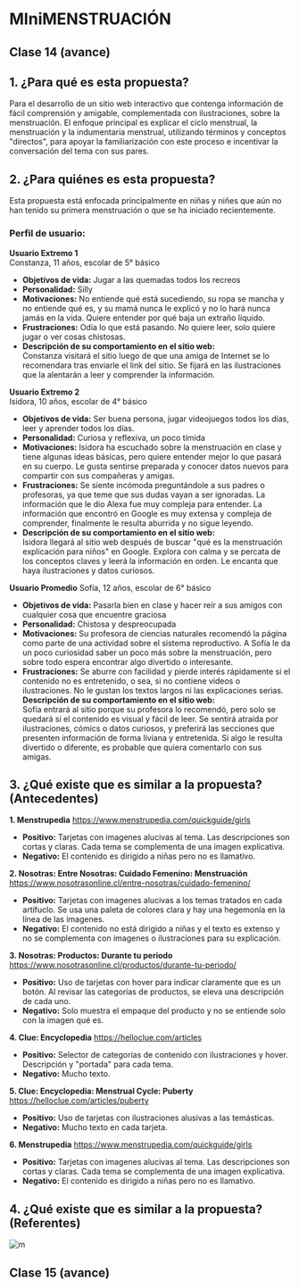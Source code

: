 # MIniMENSTRUACIÓN
## Clase 14 (avance)

## 1. ¿Para qué es esta propuesta?

Para el desarrollo de un sitio web interactivo que contenga información de fácil comprensión y amigable, complementada con ilustraciones, sobre la menstruación. El enfoque principal es explicar el ciclo menstrual, la menstruación y la indumentaria menstrual, utilizando términos y conceptos "directos", para apoyar la familiarización con este proceso e incentivar la conversación del tema con sus pares.

## 2. ¿Para quiénes es esta propuesta?

Esta propuesta está enfocada principalmente en niñas y niñes que aún no han tenido su primera menstruación o que se ha iniciado recientemente.

### Perfil de usuario:

**Usuario Extremo 1**  
Constanza, 11 años, escolar de 5° básico  
- **Objetivos de vida:** Jugar a las quemadas todos los recreos  
- **Personalidad:** Silly  
- **Motivaciones:** No entiende qué está sucediendo, su ropa se mancha y no entiende qué es, y su mamá nunca le explicó y no lo hará nunca jamás en la vida. Quiere entender por qué baja un extraño líquido.  
- **Frustraciones:** Odia lo que está pasando. No quiere leer, solo quiere jugar o ver cosas chistosas.  
- **Descripción de su comportamiento en el sitio web:**  
Constanza visitará el sitio luego de que una amiga de Internet se lo recomendara tras enviarle el link del sitio. Se fijará en las ilustraciones que la alentarán a leer y comprender la información.

**Usuario Extremo 2**  
Isidora, 10 años, escolar de 4° básico  
- **Objetivos de vida:** Ser buena persona, jugar videojuegos todos los días, leer y aprender todos los días.  
- **Personalidad:** Curiosa y reflexiva, un poco tímida 
- **Motivaciones:** Isidora ha escuchado sobre la menstruación en clase y tiene algunas ideas básicas, pero quiere entender mejor lo que pasará en su cuerpo. Le gusta sentirse preparada y conocer datos nuevos para compartir con sus compañeras y amigas.  
- **Frustraciones:** Se siente incómoda preguntándole a sus padres o profesoras, ya que teme que sus dudas vayan a ser ignoradas. La información que le dio Alexa fue muy compleja para entender. La información que encontró en Google es muy extensa y compleja de comprender, finalmente le resulta aburrida y no sigue leyendo.  
- **Descripción de su comportamiento en el sitio web:**  
Isidora llegará al sitio web después de buscar "qué es la menstruación explicación para niños" en Google. Explora con calma y se percata de los conceptos claves y leerá la información en orden. Le encanta que haya ilustraciones y datos curiosos.

**Usuario Promedio**
Sofía, 12 años, escolar de 6° básico
- **Objetivos de vida:** Pasarla bien en clase y hacer reír a sus amigos con cualquier cosa que encuentre graciosa  
- **Personalidad:** Chistosa y despreocupada  
- **Motivaciones:** Su profesora de ciencias naturales recomendó la página como parte de una actividad sobre el sistema reproductivo. A Sofía le da un poco curiosidad saber un poco más sobre la menstruación, pero sobre todo espera encontrar algo divertido o interesante.  
- **Frustraciones:** Se aburre con facilidad y pierde interés rápidamente si el contenido no es entretenido, o sea, si no contiene videos o ilustraciones. No le gustan los textos largos ni las explicaciones serias.  
**Descripción de su comportamiento en el sitio web:**  
Sofía entrará al sitio porque su profesora lo recomendó, pero solo se quedará si el contenido es visual y fácil de leer. Se sentirá atraída por ilustraciones, cómics o datos curiosos, y preferirá las secciones que presenten información de forma liviana y entretenida. Si algo le resulta divertido o diferente, es probable que quiera comentarlo con sus amigas.

## 3. ¿Qué existe que es similar a la propuesta? (Antecedentes)
**1. Menstrupedia**
https://www.menstrupedia.com/quickguide/girls 
- **Positivo:** Tarjetas con imagenes alucivas al tema. Las descripciones son cortas y claras. Cada tema se complementa de una imagen explicativa.
- **Negativo:** El contenido es dirigido a niñas pero no es llamativo.

**2. Nosotras: Entre Nosotras: Cuidado Femenino: Menstruación**
https://www.nosotrasonline.cl/entre-nosotras/cuidado-femenino/ 
- **Positivo:** Tarjetas con imagenes alucivas a los temas tratados en cada artífuclo. Se usa una paleta de colores clara y hay una hegemonía en la línea de las imagenes.
- **Negativo:** El contenido no está dirigido a niñas y el texto es extenso y no se complementa con imagenes o ilustraciones para su explicación.

**3. Nosotras: Productos: Durante tu periodo**
https://www.nosotrasonline.cl/productos/durante-tu-periodo/
- **Positivo:** Uso de tarjetas con hover para indicar claramente que es un botón. Al revisar las categorías de productos, se eleva una descripción de cada uno.
- **Negativo:** Solo muestra el empaque del producto y no se entiende solo con la imagen qué es.

**4. Clue: Encyclopedia**
https://helloclue.com/articles
- **Positivo:** Selector de categorías de contenido con ilustraciones y hover. Descripción y "portada" para cada tema.
- **Negativo:** Mucho texto.

**5. Clue: Encyclopedia: Menstrual Cycle: Puberty**
https://helloclue.com/articles/puberty
- **Positivo:** Uso de tarjetas con ilustraciones alusivas a las temásticas.
- **Negativo:** Mucho texto en cada tarjeta.

**6. Menstrupedia**
https://www.menstrupedia.com/quickguide/girls 
- **Positivo:** Tarjetas con imagenes alucivas al tema. Las descripciones son cortas y claras. Cada tema se complementa de una imagen explicativa.
- **Negativo:** El contenido es dirigido a niñas pero no es llamativo.

## 4. ¿Qué existe que es similar a la propuesta? (Referentes)
![m](https://github.com/user-attachments/assets/779d2c21-f1e7-4990-b810-4de1aad0a5ac)

## Clase 15 (avance)

